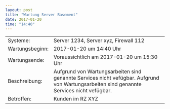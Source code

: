 ```yaml
---
layout: post
title: "Wartung Server Basement"
date: 2017-01-20
time: "14:40"
---
```


|                      |                                                                      |
|----------------------|----------------------------------------------------------------------|
| Systeme:             | Server 1234, Server xyz, Firewall 112                                |
| Wartungsbeginn:      | 2017-01-20 um 14:40 Uhr                                              | 
| Wartungsende:        | Voraussichtlich am 2017-01-20 um 15:30 Uhr                           | 
| Beschreibung:        | Aufgrund von Wartungsarbeiten sind genannte Services nicht vefügbar. Aufgrund von Wartungsarbeiten sind genannte Services nicht vefügbar.  |
| Betroffen:           | Kunden im RZ XYZ                                                     |


